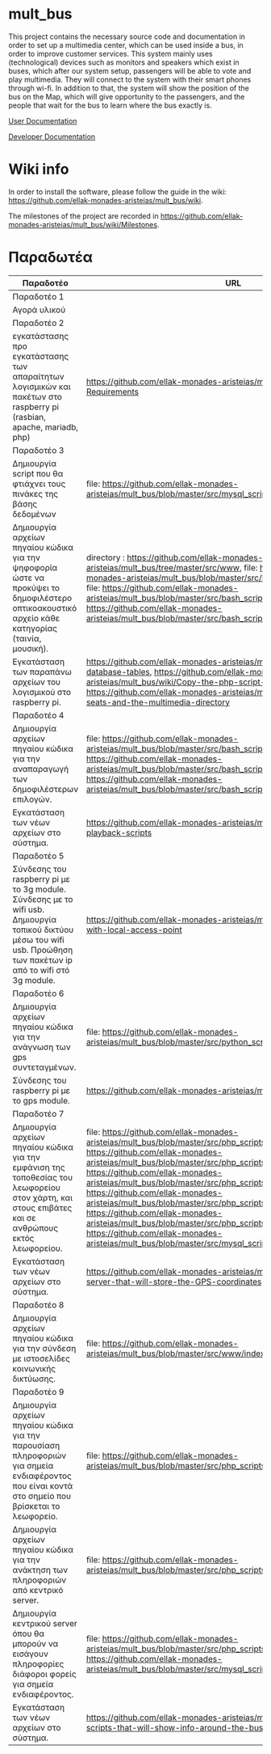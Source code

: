 # mult_bus

This project contains the necessary source code and documentation in 
order to set up a multimedia center, which can be used inside a bus, in 
order to improve customer services. This system mainly uses (technological) 
devices such as monitors and speakers which exist in buses, which  after our 
system setup, passengers will be able to vote and play multimedia. They will 
connect to the system with their smart phones through wi-fi. In addition to that, 
the system will show the position of the bus on the Map, which will give 
opportunity to the passengers, and the people that wait for the bus to learn
where the bus exactly is. 

[User Documentation](Readme_user.md)

[Developer Documentation](Readme_developer.md)

# Wiki info

In order to install the software, please follow the guide in the wiki: https://github.com/ellak-monades-aristeias/mult_bus/wiki.

The milestones of the project are recorded in https://github.com/ellak-monades-aristeias/mult_bus/wiki/Milestones.

# Παραδωτέα

| Παραδοτέο | URL |
|-----------|-----|
| Παραδοτέο 1 |  |
|Αγορά υλικού| |
| Παραδοτέο 2 |  |
| εγκατάστασης προ εγκατάστασης των απαραίτητων λογισμικών και πακέτων στο raspberry pi (rasbian, apache, mariadb, php) | https://github.com/ellak-monades-aristeias/mult_bus/wiki/Pre-Installation-Requirements |
| Παραδοτέο 3 |  |
| Δημιουργία script που θα φτιάχνει τους πινάκες της βάσης δεδομένων | file: https://github.com/ellak-monades-aristeias/mult_bus/blob/master/src/mysql_scripts/create_tables.sql |
| Δημιουργία αρχείων πηγαίου κώδικα για την ψηφοφορία ώστε να προκύψει το δημοφιλέστερο οπτικοακουστικό αρχείο κάθε κατηγορίας (ταινία, μουσική). | directory : https://github.com/ellak-monades-aristeias/mult_bus/tree/master/src/www, file: https://github.com/ellak-monades-aristeias/mult_bus/blob/master/src/bash_scripts/init_theseis.sh, file: https://github.com/ellak-monades-aristeias/mult_bus/blob/master/src/bash_scripts/init_songs.sh, file: https://github.com/ellak-monades-aristeias/mult_bus/blob/master/src/bash_scripts/init_video.sh |
| Εγκατάσταση των παραπάνω αρχείων του λογισμικού στο raspberry pi. | https://github.com/ellak-monades-aristeias/mult_bus/wiki/Create-the-database-tables, https://github.com/ellak-monades-aristeias/mult_bus/wiki/Copy-the-php-script-to-apache, https://github.com/ellak-monades-aristeias/mult_bus/wiki/Initialize-the-seats-and-the-multimedia-directory |
| Παραδοτέο 4 |  |
| Δημιουργία αρχείων πηγαίου κώδικα για την αναπαραγωγή των δημοφιλέστερων επιλογών. | file: https://github.com/ellak-monades-aristeias/mult_bus/blob/master/src/bash_scripts/play_songs.sh, file: https://github.com/ellak-monades-aristeias/mult_bus/blob/master/src/bash_scripts/play_video.sh, file: https://github.com/ellak-monades-aristeias/mult_bus/blob/master/src/bash_scripts/run_mult_bus.sh |
| Εγκατάσταση των νέων αρχείων στο σύστημα. | https://github.com/ellak-monades-aristeias/mult_bus/wiki/Enable-the-playback-scripts |
| Παραδοτέο 5 |  |
| Σύνδεσης του raspberry pi με το 3g module. Σύνδεσης με το wifi usb. Δημιουργία τοπικού δικτύου μέσω του wifi usb. Προώθηση των πακέτων ip από το wifi στό 3g module.  | https://github.com/ellak-monades-aristeias/mult_bus/wiki/3G-module-with-local-access-point |
| Παραδοτέο 6 |  |
| Δημιουργία αρχείων πηγαίου κώδικα για την ανάγνωση των gps συντεταγμένων. | file: https://github.com/ellak-monades-aristeias/mult_bus/blob/master/src/python_scripts/read_and_send_gps.py |
| Σύνδεσης του raspberry pi με το gps module. | https://github.com/ellak-monades-aristeias/mult_bus/wiki/Connect-GPS |
| Παραδοτέο 7 |  |
| Δημιουργία αρχείων πηγαίου κώδικα για την εμφάνιση της τοποθεσίας του λεωφορείου στον χάρτη, και στους επιβάτες και σε ανθρώπους εκτός λεωφορείου. | file: https://github.com/ellak-monades-aristeias/mult_bus/blob/master/src/php_scripts/config.php, file: https://github.com/ellak-monades-aristeias/mult_bus/blob/master/src/php_scripts/index.php, file: https://github.com/ellak-monades-aristeias/mult_bus/blob/master/src/php_scripts/insert.php, file: https://github.com/ellak-monades-aristeias/mult_bus/blob/master/src/php_scripts/list.php, file: https://github.com/ellak-monades-aristeias/mult_bus/blob/master/src/php_scripts/map.php, file: https://github.com/ellak-monades-aristeias/mult_bus/blob/master/src/mysql_scripts/create_tables_opeshift.sql |
| Εγκατάσταση των νέων αρχείων στο σύστημα. | https://github.com/ellak-monades-aristeias/mult_bus/wiki/Create-a-server-that-will-store-the-GPS-coordinates |
| Παραδοτέο 8 |  |
| Δημιουργία αρχείων πηγαίου κώδικα για την σύνδεση με ιστοσελίδες κοινωνικής δικτύωσης. | file: https://github.com/ellak-monades-aristeias/mult_bus/blob/master/src/www/index.php |
| Παραδοτέο 9 |  |
| Δημιουργία αρχείων πηγαίου κώδικα για την παρουσίαση πληροφοριών για σημεία ενδιαφέροντος που είναι κοντά στο σημείο που βρίσκεται το λεωφορείο. | file: https://github.com/ellak-monades-aristeias/mult_bus/blob/master/src/php_scripts/map.php |
| Δημιουργία αρχείων πηγαίου κώδικα για την ανάκτηση των πληροφοριών από κεντρικό server. | file: https://github.com/ellak-monades-aristeias/mult_bus/blob/master/src/php_scripts/insert_place.php |
| Δημιουργία κεντρικού server όπου θα μπορούν να εισάγουν πληροφορίες διάφοροι φορείς για σημεία ενδιαφέροντος. | file: https://github.com/ellak-monades-aristeias/mult_bus/blob/master/src/php_scripts/delete_place.php, file: https://github.com/ellak-monades-aristeias/mult_bus/blob/master/src/mysql_scripts/create_tables_opeshift2.sql |
| Εγκατάσταση των νέων αρχείων στο σύστημα. | https://github.com/ellak-monades-aristeias/mult_bus/wiki/Create-the-scripts-that-will-show-info-around-the-bus |
